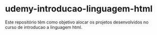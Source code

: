 # udemy-introducao-linguagem-html
Este repositório têm como objetivo alocar os projetos desenvolvidos no curso de introducao a linguagem html.
